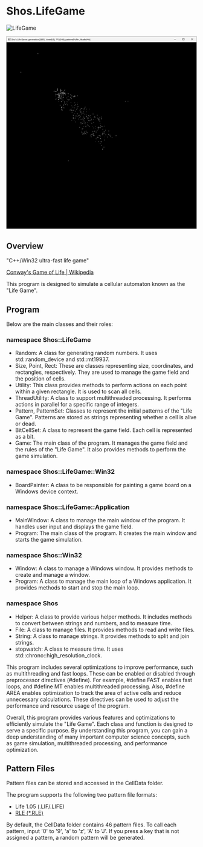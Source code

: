 # Shos.LifeGame

![LifeGame](https://github.com/Fujiwo/Shos.LifeGame/blob/d3f10a69e5d811110e2ce61c762cc321bfd114af/Images/lifefame01.20240112.161130.gif)

[![LifeGame](https://github.com/Fujiwo/Shos.LifeGame/blob/ad75f0d9918889e01b941cb3e861f661ea3fed34/Images/lifegame01.png)](https://youtu.be/ny-VKZEAVkg)

## Overview

&quot;C++/Win32 ultra-fast life game&quot;

[Conway's Game of Life | Wikipedia](https://en.wikipedia.org/wiki/Conway%27s_Game_of_Life)

This program is designed to simulate a cellular automaton known as the &quot;Life Game&quot;.

## Program

Below are the main classes and their roles:

### namespace Shos::LifeGame

- Random: A class for generating random numbers. It uses std::random_device and std::mt19937.
- Size, Point, Rect: These are classes representing size, coordinates, and rectangles, respectively. They are used to manage the game field and the position of cells.
- Utility: This class provides methods to perform actions on each point within a given rectangle. It is used to scan all cells.
- ThreadUtility: A class to support multithreaded processing. It performs actions in parallel for a specific range of integers.
- Pattern, PatternSet: Classes to represent the initial patterns of the &quot;Life Game&quot;. Patterns are stored as strings representing whether a cell is alive or dead.
- BitCellSet: A class to represent the game field. Each cell is represented as a bit.
- Game: The main class of the program. It manages the game field and the rules of the &quot;Life Game&quot;. It also provides methods to perform the game simulation.

### namespace Shos::LifeGame::Win32

- BoardPainter: A class to be responsible for painting a game board on a Windows device context.

### namespace Shos::LifeGame::Application

- MainWindow: A class to manage the main window of the program. It handles user input and displays the game field.
- Program: The main class of the program. It creates the main window and starts the game simulation.

### namespace Shos::Win32

- Window: A class to manage a Windows window. It provides methods to create and manage a window.
- Program: A class to manage the main loop of a Windows application. It provides methods to start and stop the main loop.

### namespace Shos

- Helper: A class to provide various helper methods. It includes methods to convert between strings and numbers, and to measure time.
- File: A class to manage files. It provides methods to read and write files.
- String: A class to manage strings. It provides methods to split and join strings.
- stopwatch: A class to measure time. It uses std::chrono::high_resolution_clock.

This program includes several optimizations to improve performance, such as multithreading and fast loops. These can be enabled or disabled through preprocessor directives (#define). For example, #define FAST enables fast loops, and #define MT enables multithreaded processing. Also, #define AREA enables optimization to track the area of active cells and reduce unnecessary calculations. These directives can be used to adjust the performance and resource usage of the program.

Overall, this program provides various features and optimizations to efficiently simulate the &quot;Life Game&quot;. Each class and function is designed to serve a specific purpose. By understanding this program, you can gain a deep understanding of many important computer science concepts, such as game simulation, multithreaded processing, and performance optimization.

## Pattern Files

Pattern files can be stored and accessed in the CellData folder.

The program supports the following two pattern file formats:

- Life 1.05 (.LIF/.LIFE)
- [RLE (*.RLE)](https://en.wikipedia.org/wiki/Run-length_encoding)

By default, the CellData folder contains 46 pattern files. To call each pattern, input '0' to '9', 'a' to 'z', 'A' to 'J'. If you press a key that is not assigned a pattern, a random pattern will be generated.
